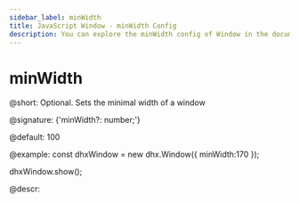 ```yaml
---
sidebar_label: minWidth
title: JavaScript Window - minWidth Config 
description: You can explore the minWidth config of Window in the documentation of the DHTMLX JavaScript UI library. Browse developer guides and API reference, try out code examples and live demos, and download a free 30-day evaluation version of DHTMLX Suite 7.
---
```


# minWidth

@short: Optional. Sets the minimal width of a window

@signature: {'minWidth?: number;'}

@default: 100

@example:
const dhxWindow = new dhx.Window({
    minWidth:170
});

dhxWindow.show();

@descr:

[comment]: # (@related: window/how_to_start.md window/configuration.md#sizing)
